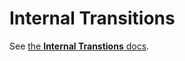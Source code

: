 # Internal Transitions

See [the **Internal Transtions** docs](./transitions.md#internal-transitions).
